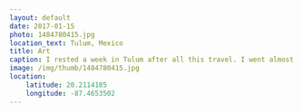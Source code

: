 ```yaml
---
layout: default
date: 2017-01-15
photo: 1484780415.jpg
location_text: Tulum, Mexico
title: Art
caption: I rested a week in Tulum after all this travel. I went almost everyday to that Art-Galery-Coffee place to relax, work and enjoy a nice fresh juice and Internet. ;)
image: /img/thumb/1484780415.jpg
location:
    latitude: 20.2114185
    longitude: -87.4653502
---
```

